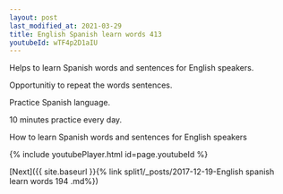 ```yaml
---
layout: post
last_modified_at: 2021-03-29
title: English Spanish learn words 413 
youtubeId: wTF4p2D1aIU
---
```

 
 
Helps to learn Spanish words and sentences for English speakers.

Opportunitiy to repeat the words sentences. 

Practice Spanish language. 
 
10 minutes practice every day. 
 
How to learn Spanish words and sentences for English speakers 
 
{% include youtubePlayer.html id=page.youtubeId %}
 
 
[Next]({{ site.baseurl }}{% link  split1/_posts/2017-12-19-English spanish learn words 194 .md%})
 

